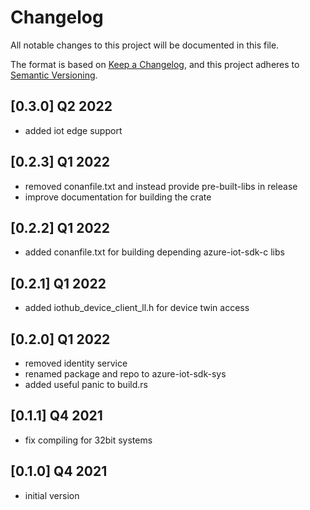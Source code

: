 # Changelog

All notable changes to this project will be documented in this file.

The format is based on [Keep a Changelog](https://keepachangelog.com/en/1.0.0/),
and this project adheres to [Semantic Versioning](https://semver.org/spec/v2.0.0.html).

## [0.3.0] Q2 2022
 - added iot edge support

## [0.2.3] Q1 2022
 - removed conanfile.txt and instead provide pre-built-libs in release
 - improve documentation for building the crate

## [0.2.2] Q1 2022
 - added conanfile.txt for building depending azure-iot-sdk-c libs

## [0.2.1] Q1 2022
 - added iothub_device_client_ll.h for device twin access

## [0.2.0] Q1 2022
 - removed identity service
 - renamed package and repo to azure-iot-sdk-sys
 - added useful panic to build.rs

## [0.1.1] Q4 2021
 - fix compiling for 32bit systems

## [0.1.0] Q4 2021
 - initial version

